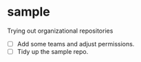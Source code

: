 # sample
Trying out organizational repositories

- [ ] Add some teams and adjust permissions.
- [ ] Tidy up the sample repo.
